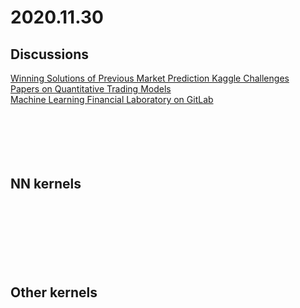 # 2020.11.30

## Discussions

[Winning Solutions of Previous Market Prediction Kaggle Challenges](https://www.kaggle.com/c/jane-street-market-prediction/discussion/199189)<br>
[Papers on Quantitative Trading Models](https://www.kaggle.com/c/jane-street-market-prediction/discussion/199098)<br>
[Machine Learning Financial Laboratory  on GitLab](https://github.com/hudson-and-thames/mlfinlab)<br>
[]()<br>
[]()<br>
[]()<br>
[]()<br>
[]()<br>



## NN kernels

[]()<br>
[]()<br>
[]()<br>
[]()<br>
[]()<br>
[]()<br>


## Other kernels

[]()<br>
[]()<br>
[]()<br>
[]()<br>
[]()<br>
[]()<br>
